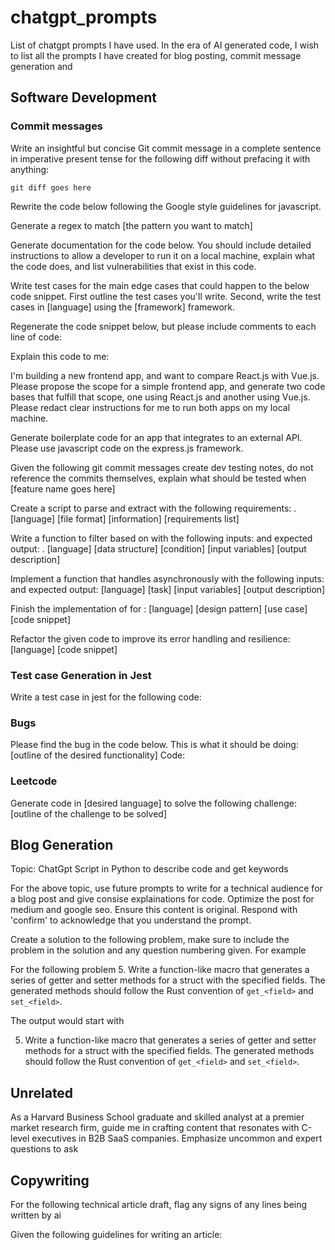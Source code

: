 # chatgpt_prompts
List of chatgpt prompts I have used. In the era of AI generated code, I wish to list all the prompts I have created for blog posting, commit message generation and 


## Software Development
### Commit messages

Write an insightful but concise Git commit message in a complete sentence in imperative present tense for the following diff without prefacing it with anything:

`
git diff goes here
`

Rewrite the code below following the Google style guidelines for javascript.

Generate a regex to match [the pattern you want to match]

Generate documentation for the code below. You should include detailed instructions to allow a
developer to run it on a local machine, explain what the code does, and list vulnerabilities that
exist in this code.

Write test cases for the main edge cases that could happen to the below code snippet. First
outline the test cases you'll write. Second, write the test cases in [language] using the [framework]
framework.

Regenerate the code snippet below, but please include comments to each line of code:

Explain this code to me:

I'm building a new frontend app, and want to compare React.js with Vue.js. Please propose the
scope for a simple frontend app, and generate two code bases that fulfill that scope, one using
React.js and another using Vue.js. Please redact clear instructions for me to run both apps on
my local machine.

Generate boilerplate code for an app that integrates to an external API. Please use javascript
code on the express.js framework.


Given the following git commit messages create dev testing notes, do not reference the commits themselves, 
explain what should be tested when [feature name goes here]


Create a script to parse and
extract with the following requirements:
.
[language] [file format]
[information]
[requirements list]

Write a function to filter
based on with the following inputs:
 and expected output: .
[language] [data structure]
[condition] [input
variables] [output description]


Implement a function that handles
asynchronously with the following inputs:
 and expected output:
[language] [task]
[input
variables] [output description]

Finish the implementation of
for :
[language] [design pattern]
[use case] [code snippet]

Refactor the given code to improve its error
handling and resilience:
 [language]
[code snippet]

### Test case Generation in Jest

Write a test case in jest for the following code:


### Bugs
Please find the bug in the code below. This is what it should be doing:
[outline of the desired functionality]
Code:

### Leetcode

Generate code in [desired language] to solve the following challenge:
[outline of the challenge to be solved]


##  Blog Generation

Topic: ChatGpt Script in Python to describe code and get keywords

For the above topic, use future prompts to write for a technical audience for a blog post and give consise explainations for code. Optimize the post for medium and google seo. Ensure this content is original. Respond with 'confirm' to acknowledge that you understand the prompt.


Create a solution to the following problem, make sure to include the problem in the solution and any question numbering given. For example

For the following problem
5. Write a function-like macro that generates a series of getter and setter methods for a struct with the specified fields. The generated methods should follow the Rust convention of `get_<field>` and `set_<field>`.

The output would start with

5. Write a function-like macro that generates a series of getter and setter methods for a struct with the specified fields. The generated methods should follow the Rust convention of `get_<field>` and `set_<field>`.



## Unrelated

As a Harvard Business School graduate and skilled
analyst at a premier market research firm, guide me in
crafting content that resonates with C-level executives in
B2B SaaS companies. Emphasize uncommon and expert
questions to ask


## Copywriting

For the following technical article draft, flag any signs of any lines being written by ai

Given the following guidelines for writing an article:


